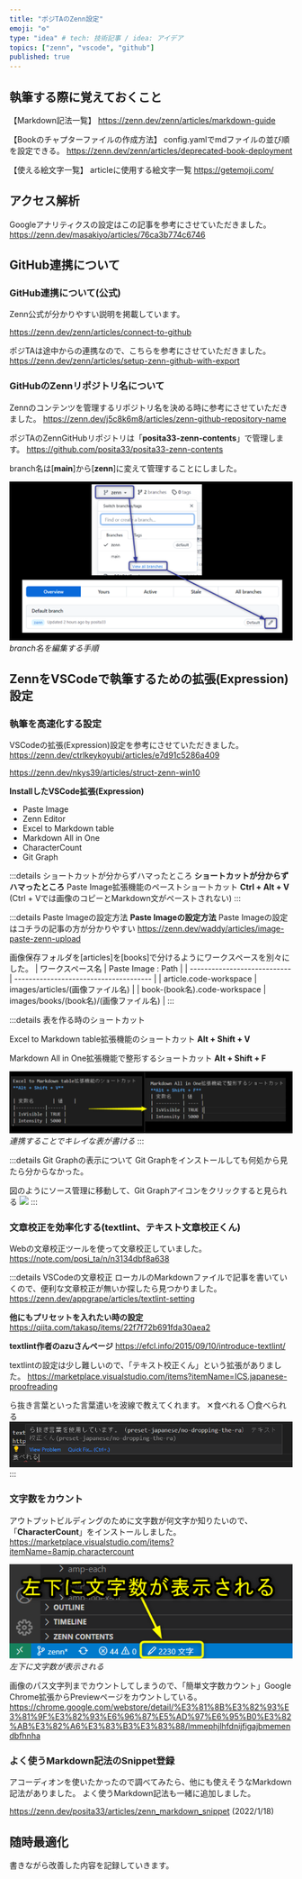 ```yaml
---
title: "ポジTAのZenn設定"
emoji: "⚙️"
type: "idea" # tech: 技術記事 / idea: アイデア
topics: ["zenn", "vscode", "github"]
published: true
---
```


## 執筆する際に覚えておくこと

【Markdown記法一覧】
https://zenn.dev/zenn/articles/markdown-guide

【Bookのチャプターファイルの作成方法】
config.yamlでmdファイルの並び順を設定できる。
https://zenn.dev/zenn/articles/deprecated-book-deployment

【使える絵文字一覧】
articleに使用する絵文字一覧
https://getemoji.com/

## アクセス解析
Googleアナリティクスの設定はこの記事を参考にさせていただきました。
https://zenn.dev/masakiyo/articles/76ca3b774c6746

## GitHub連携について

### GitHub連携について(公式)
Zenn公式が分かりやすい説明を掲載しています。

https://zenn.dev/zenn/articles/connect-to-github

ポジTAは途中からの連携なので、こちらを参考にさせていただきました。
https://zenn.dev/zenn/articles/setup-zenn-github-with-export

### GitHubのZennリポジトリ名について
Zennのコンテンツを管理するリポジトリ名を決める時に参考にさせていただきました。
https://zenn.dev/j5c8k6m8/articles/zenn-github-repository-name

ポジTAのZennGitHubリポジトリは「**posita33-zenn-contents**」で管理します。
https://github.com/posita33/posita33-zenn-contents

branch名は[**main**]から[**zenn**]に変えて管理することにしました。

![branchの名前をzennに変える](/images/articles/zenn_github_and_vscode_setup/2022-01-17-17-03-03.png)
*branch名を編集する手順*

## ZennをVSCodeで執筆するための拡張(Expression)設定

### 執筆を高速化する設定
VSCodeの拡張(Expression)設定を参考にさせていただきました。
https://zenn.dev/ctrlkeykoyubi/articles/e7d91c5286a409

https://zenn.dev/nkys39/articles/struct-zenn-win10

**InstallしたVSCode拡張(Expression)**
- Paste Image
- Zenn Editor
- Excel to Markdown table
- Markdown All in One
- CharacterCount
- Git Graph

:::details ショートカットが分からずハマったところ
**ショートカットが分からずハマったところ**
Paste Image拡張機能のペーストショートカット
**Ctrl + Alt + V**
(Ctrl + Vでは画像のコピーとMarkdown文がペーストされない)
:::

:::details Paste Imageの設定方法
**Paste Imageの設定方法**
Paste Imageの設定はコチラの記事の方が分かりやすい
https://zenn.dev/waddy/articles/image-paste-zenn-upload

画像保存フォルダを[articles]を[books]で分けるようにワークスペースを別々にした。
| ワークスペース名             | Paste Image : Path                       |
| ---------------------------- | -------------------------------------- |
| article.code-workspace       | images/articles/(画像ファイル名)       |
| book-(book名).code-workspace | images/books/(book名)/(画像ファイル名) |
:::

:::details 表を作る時のショートカット

Excel to Markdown table拡張機能のショートカット
**Alt + Shift + V**

Markdown All in One拡張機能で整形するショートカット
**Alt + Shift + F**

![](/images/articles/zenn_github_and_vscode_setup/2022-01-17-17-16-09.png)
*連携することでキレイな表が書ける*
:::

:::details Git Graphの表示について
Git Graphをインストールしても何処から見たら分からなかった。

図のようにソース管理に移動して、Git Graphアイコンをクリックすると見られる
![](/images/books/ue5_starter_cpp_and_bp_001/zenn_github_and_vscode_setup/2022-01-19-06-00-56.png)
:::

### 文章校正を効率化する(textlint、テキスト文章校正くん)
Webの文章校正ツールを使って文章校正していました。
https://note.com/posi_ta/n/n3134dbf8a638

:::details VSCodeの文章校正
ローカルのMarkdownファイルで記事を書いていくので、便利な文章校正が無いか探したら見つかりました。
https://zenn.dev/appgrape/articles/textlint-setting

**他にもプリセットを入れたい時の設定**
https://qiita.com/takasp/items/22f7f72b691fda30aea2

**textlint作者のazuさんページ**
https://efcl.info/2015/09/10/introduce-textlint/


textlintの設定は少し難しいので、「テキスト校正くん」という拡張がありました。
https://marketplace.visualstudio.com/items?itemName=ICS.japanese-proofreading

ら抜き言葉といった言葉遣いを波線で教えてくれます。
✕食べれる
〇食べられる
![](/images/articles/zenn_github_and_vscode_setup/2022-01-17-17-56-53.png)
:::

### 文字数をカウント

アウトプットビルディングのために文字数が何文字か知りたいので、「**CharacterCount**」をインストールしました。
https://marketplace.visualstudio.com/items?itemName=8amjp.charactercount

![CharacterCount](/images/articles/zenn_github_and_vscode_setup/2022-01-17-18-34-48.png)
*左下に文字数が表示される*

画像のパス文字列までカウントしてしまうので、「簡単文字数カウント」Google Chrome拡張からPreviewページをカウントしている。
https://chrome.google.com/webstore/detail/%E3%81%8B%E3%82%93%E3%81%9F%E3%82%93%E6%96%87%E5%AD%97%E6%95%B0%E3%82%AB%E3%82%A6%E3%83%B3%E3%83%88/lmmephjlhfdnijfigajbmemendbfhnha


### よく使うMarkdown記法のSnippet登録

アコーディオンを使いたかったので調べてみたら、他にも使えそうなMarkdown記法がありました。
よく使うMarkdown記法も一緒に追加しました。

https://zenn.dev/posita33/articles/zenn_markdown_snippet
(2022/1/18)

## 随時最適化
書きながら改善した内容を記録していきます。

